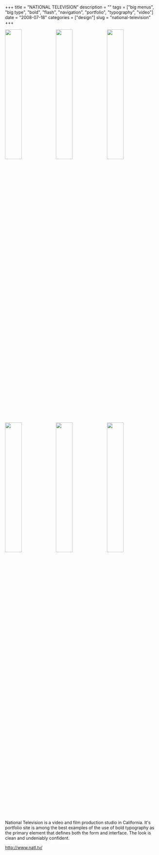 +++
title = "NATIONAL TELEVISION"
description = ""
tags = ["big menus", "big type", "bold", "flash", "navigation", "portfolio", "typography", "video"]
date = "2008-07-18"
categories = ["design"]
slug = "national-television"
+++


<div id="screens-thumbs" class="clearfix mt1-5">
<a href="//konigi.com/media/design/nationaltv-1.jpg" class="group" rel="group"><img src="//konigi.com/media/design/nationaltv-1.png" alt="" class="thumb" style="width: 33%; max-width: 33%;padding: 0 1px 1px 0" /></a><a href="//konigi.com/media/design/nationaltv-2.jpg" class="group" rel="group"><img src="//konigi.com/media/design/nationaltv-2.png" alt="" class="thumb" style="width: 33%; max-width: 33%;padding: 0 1px 1px 0" /></a><a href="//konigi.com/media/design/nationaltv-3.jpg" class="group" rel="group"><img src="//konigi.com/media/design/nationaltv-3.png" alt="" class="thumb" style="width: 33%; max-width: 33%;padding: 0 1px 1px 0" /></a><a href="//konigi.com/media/design/nationaltv-4.jpg" class="group" rel="group"><img src="//konigi.com/media/design/nationaltv-4.png" alt="" class="thumb" style="width: 33%; max-width: 33%;padding: 0 1px 1px 0" /></a><a href="//konigi.com/media/design/nationaltv-5.jpg" class="group" rel="group"><img src="//konigi.com/media/design/nationaltv-5.png" alt="" class="thumb" style="width: 33%; max-width: 33%;padding: 0 1px 1px 0" /></a><a href="//konigi.com/media/design/nationaltv-6.jpg" class="group" rel="group"><img src="//konigi.com/media/design/nationaltv-6.png" alt="" class="thumb" style="width: 33%; max-width: 33%;padding: 0 1px 1px 0" /></a>
</div>   
<p>National Television is a video and film production studio in California. It's portfolio site is among the best examples of the use of bold typography as the primary element that defines both the form and interface. The look is clean and undeniably confident.</p>
<p><a href="http://www.natl.tv/">http://www.natl.tv/</a></p>  
